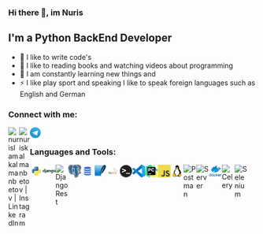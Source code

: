 ### Hi there 👋, im Nuris


## I'm a Python BackEnd Developer
- 💪 I like to write code's
- 🎉 I like to reading books and watching videos about programming
- 🥅 I am constantly learning new things and 
- ⚡ I like play sport and speaking I like to speak foreign languages such as 
English and German

### Connect with me:

  [<img align="left" alt="nurislamkalmanbetov | LinkedIn" width="22px" src="https://cdn1.iconfinder.com/data/icons/logotypes/32/square-linkedin-256.png" />][linkedin] [<img align="left" alt="nuriskalmanbetov | Instagram" width="22px" src="https://cdn-icons-png.flaticon.com/512/2111/2111463.png" />][instagram]
  [<img align="left" alt="ennello | Instagram" width="22px" src="https://github.com/github/explore/blob/main/topics/telegram/telegram.png" />][telegram]
<br />

### Languages and Tools:


<img align="left" alt="Python" width="26px" src="https://raw.githubusercontent.com/github/explore/80688e429a7d4ef2fca1e82350fe8e3517d3494d/topics/python/python.png" />
<img align="left" alt="Django" width="26px" src="https://raw.githubusercontent.com/github/explore/80688e429a7d4ef2fca1e82350fe8e3517d3494d/topics/django/django.png" />
<img align="left" alt="DjangoRest" width="26px" src="https://storage.caktusgroup.com/media/blog-images/drf-logo2.png" />
<img align="left" alt="Postgres" width="26px" src="https://github.com/github/explore/blob/main/topics/postgresql/postgresql.png" />
<img align="left" alt="sql" width="26px" src="https://github.com/github/explore/blob/main/topics/sql/sql.png" />
<img align="left" alt="sqlite" width="26px" src="https://github.com/github/explore/blob/main/topics/sqlite/sqlite.png" />
<img align="left" alt="Mysql" width="26px" src="https://github.com/github/explore/blob/main/topics/mysql/mysql.png" />
<img align="left" alt="Terminal" width="26px" src="https://github.com/github/explore/blob/main/topics/terminal/terminal.png" />
<img align="left" alt="Visual Studio Code" width="26px" src="https://raw.githubusercontent.com/github/explore/80688e429a7d4ef2fca1e82350fe8e3517d3494d/topics/visual-studio-code/visual-studio-code.png" />
<img align="left" alt="PyCharm" width="26px" src="https://github.com/github/explore/blob/main/topics/pycharm/pycharm.png" />
<img align="left" alt="JavaScript" width="26px" src="https://raw.githubusercontent.com/github/explore/80688e429a7d4ef2fca1e82350fe8e3517d3494d/topics/javascript/javascript.png" />
<img align="left" alt="Linux" width="26px" src="https://github.com/github/explore/blob/main/topics/linux/linux.png" />
<img align="left" alt="Postman" width="26px" src="https://dashboard.snapcraft.io/site_media/appmedia/2018/11/logo-mark.png" />
<img align="left" alt="Server" width="26px" src="https://media.istockphoto.com/vectors/server-icon-vector-sign-and-symbol-isolated-on-white-background-logo-vector-id1025651396?k=20&m=1025651396&s=170667a&w=0&h=B351-gN5A_fRI_qnwx0XsqF2kYvpVQegsKP2qxC_Ynw=" />
<img align="left" alt="Docker" width="26px" src="https://github.com/github/explore/blob/main/topics/docker/docker.png" />
<img align="left" alt="Celery" width="26px" src="https://github.com/celery/celery/blob/master/docs/_static/celery_128.png?raw=true" />
<img align="left" alt="Selenium" width="26px" src="https://github.com/SeleniumHQ/selenium/raw/trunk/logo/webdriver-integration/webdriver-128x128.png" />

<br />
<br />




[linkedin]: https://www.linkedin.com/in/nurislam-kalmanbetov-5461a0242
[instagram]: https://www.instagram.com/nuris.klm/
[telegram]: https://www.t.me/Nurislamkalmanbetov/
